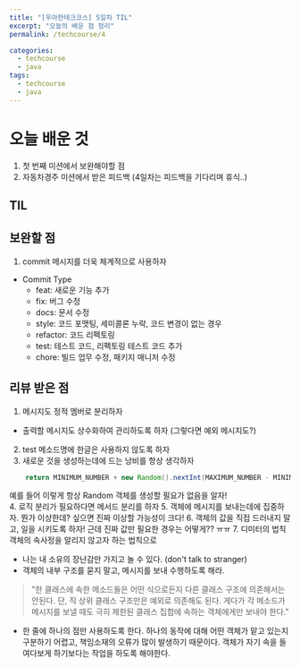 ```yaml
---
title: "[우아한테크코스] 5일차 TIL"
excerpt: "오늘의 배운 점 정리"
permalink: /techcourse/4

categories:
  - techcourse
  - java
tags:
  - techcourse
  - java
---
```

# 오늘 배운 것
1. 첫 번째 미션에서 보완해야할 점
2. 자동차경주 미션에서 받은 피드백
(4일차는 피드백을 기다리며 휴식..)

## TIL
## 보완할 점
1. commit 메시지를 더욱 체계적으로 사용하자
  - Commit Type
    - feat: 새로운 기능 추가
    - fix: 버그 수정
    - docs: 문서 수정
    - style: 코드 포맷팅, 세미콜론 누락, 코드 변경이 없는 경우
    - refactor: 코드 리펙토링
    - test: 테스트 코드, 리펙토링 테스트 코드 추가
    - chore: 빌드 업무 수정, 패키지 매니저 수정

## 리뷰 받은 점
1. 메시지도 정적 멤버로 분리하자
  - 출력할 메시지도 상수화하여 관리하도록 하자 (그렇다면 예외 메시지도?)
2. test 메소드명에 한글은 사용하지 않도록 하자 
3. 새로운 것을 생성하는데에 드는 낭비를 항상 생각하자
```java
    return MINIMUM_NUMBER + new Random().nextInt(MAXIMUM_NUMBER - MINIMUM_NUMBER + 1);
```  
예를 들어 이렇게 항상 Random 객체를 생성할 필요가 없음을 알자!  
4. 로직 분리가 필요하다면 메서드 분리를 하자
5. 객체에 메시지를 보내는데에 집중하자. 뭔가 이상한데? 싶으면 진짜 이상할 가능성이 크다!
6. 객체의 값을 직접 드러내지 말고, 일을 시키도록 하자! 근데 진짜 값만 필요한 경우는 어떻게?? ㅠㅠ
7. 디미터의 법칙
  객체의 속사정을 알리지 않고자 하는 법칙으로
  - 나는 내 소유의 장난감만 가지고 놀 수 있다. (don't talk to stranger)
  - 객체의 내부 구조를 묻지 말고, 메시지를 보내 수행하도록 해라.
  > "한 클래스에 속한 메소드들은 어떤 식으로든지 다른 클래스 구조에 의존해서는 안된다. 단, 직 상위 클래스 구조만은 예외로 의존해도 된다. 게다가 각 메소드가 메시지를 보낼 때도 극히 제한된 클래스 집합에 속하는 객체에게만 보내야 한다."
  - 한 줄에 하나의 점만 사용하도록 한다. 하나의 동작에 대해 어떤 객체가 맡고 있는지 구분하기 어렵고, 책임소재의 오류가 많이 발생하기 때문이다. 객체가 자기 속을 들여다보게 하기보다는 작업을 하도록 해야한다. 
